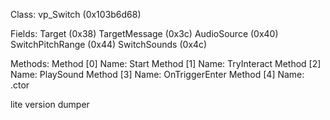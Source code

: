 Class: 
	vp_Switch (0x103b6d68)

Fields:
	Target (0x38)
	TargetMessage (0x3c)
	AudioSource (0x40)
	SwitchPitchRange (0x44)
	SwitchSounds (0x4c)

Methods:
	Method [0] Name: Start
	Method [1] Name: TryInteract
	Method [2] Name: PlaySound
	Method [3] Name: OnTriggerEnter
	Method [4] Name: .ctor


lite version dumper
